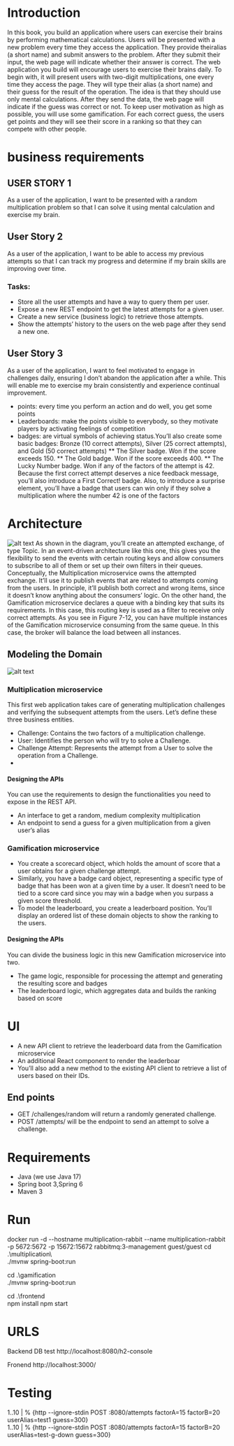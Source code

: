 # Introduction
In this book, you build an application where users can exercise their brains by performing mathematical calculations. 
Users will be presented with a new problem every time they access the application. 
They provide theiralias (a short name) and submit answers to the problem. After they submit their input,
the web page will indicate whether their answer is correct.
The web application you build will encourage users to exercise their brains daily.
To begin with, it will present users with two-digit multiplications, one every time they
access the page. They will type their alias (a short name) and their guess for the result of the operation. The idea is that they should use only mental calculations. After they send the data, the web page will indicate if the guess was correct or not.
To keep user motivation as high as possible, you will use some gamification. For each correct guess, the users get points and they will see their score in a ranking so that they can compete with other people.

# business requirements

## USER STORY 1 
As a user of the application, I want to be presented with a
random multiplication problem so that I can solve it using mental calculation and exercise my brain.
## User Story 2 
As a user of the application, I want to be able to access my
previous attempts so that I can track my progress and determine if my brain skills are improving over time.
### Tasks:
* Store all the user attempts and have a way to query them per user.
* Expose a new REST endpoint to get the latest attempts for a
given user.
* Create a new service (business logic) to retrieve those attempts.
* Show the attempts’ history to the users on the web page after they
send a new one.
## User Story 3  
As a user of the application, I want to feel motivated to engage in challenges daily, ensuring I don’t abandon the application after a while. 
This will enable me to exercise my brain consistently and experience continual improvement.

* points: every time you perform an action and do well, you get some points
* Leaderboards: make the points visible to everybody, so they motivate players by activating feelings of competition
* badges: are virtual symbols of achieving status.You’ll also create some basic badges: Bronze (10 correct attempts), Silver (25
correct attempts), and Gold (50 correct attempts)
** The Silver badge. Won if the score exceeds 150.
** The Gold badge. Won if the score exceeds 400.
** The Lucky Number badge. Won if any of the factors of the
attempt is 42.
Because the first correct attempt deserves a nice feedback message, you’ll also introduce a First Correct! badge. 
Also, to introduce a surprise element, you’ll have a badge that users can win only if they solve a multiplication where the number 42 is one of the factors

# Architecture  
![alt text](docs/architecture.png)
As shown in the diagram, you’ll create an attempted exchange, of type Topic. In an
event-driven architecture like this one, this gives you the flexibility to send the events
with certain routing keys and allow consumers to subscribe to all of them or set up their
own filters in their queues.
Conceptually, the Multiplication microservice owns the attempted exchange. It’ll
use it to publish events that are related to attempts coming from the users. In principle,
it’ll publish both correct and wrong items, since it doesn’t know anything about the
consumers’ logic. On the other hand, the Gamification microservice declares a queue
with a binding key that suits its requirements. In this case, this routing key is used as a
filter to receive only correct attempts. As you see in Figure 7-12, you can have multiple
instances of the Gamification microservice consuming from the same queue. In this
case, the broker will balance the load between all instances.

## Modeling the Domain
![alt text](docs/domains.png)

### Multiplication microservice
This first web application takes care of generating multiplication challenges and
verifying the subsequent attempts from the users. Let’s define these three business
entities.
* Challenge: Contains the two factors of a multiplication challenge.
* User: Identifies the person who will try to solve a Challenge.
* Challenge Attempt: Represents the attempt from a User to solve the operation from a Challenge.
* 
#### Designing the APIs
You can use the requirements to design the functionalities you need to expose in the
REST API.
* An interface to get a random, medium complexity multiplication
* An endpoint to send a guess for a given multiplication from a given
user’s alias

### Gamification microservice
* You create a scorecard object, which holds the amount of score that a user obtains for a given challenge attempt.
* Similarly, you have a badge card object, representing a specific type of badge that has been won at a given time by a user. It doesn’t
need to be tied to a score card since you may win a badge when you surpass a given score threshold.
* To model the leaderboard, you create a leaderboard position. You’ll display an ordered list of these domain objects to show the ranking to the users.

#### Designing the APIs
You can divide the business logic in this new Gamification microservice into two.
* The game logic, responsible for processing the attempt and
generating the resulting score and badges
* The leaderboard logic, which aggregates data and builds the ranking
based on score

# UI
* A new API client to retrieve the leaderboard data from the
Gamification microservice
* An additional React component to render the leaderboar
* You’ll also add a new method to the existing API client to retrieve a list of users based
on their IDs.

## End points
* GET /challenges/random will return a randomly generated
challenge.
* POST /attempts/ will be the endpoint to send an attempt to solve a
challenge.

# Requirements
* Java (we use Java 17)
* Spring boot 3,Spring 6
* Maven 3

# Run
docker run -d --hostname multiplication-rabbit --name multiplication-rabbit -p 5672:5672  -p 15672:15672  rabbitmq:3-management
guest/guest
cd .\multiplication\     
./mvnw spring-boot:run

cd .\gamification\
./mvnw spring-boot:run

cd .\frontend\
npm install
npm start

# URLS
Backend
DB test
http://localhost:8080/h2-console

Fronend
http://localhost:3000/
# Testing
 1..10 | % {http --ignore-stdin POST :8080/attempts factorA=15 factorB=20 userAlias=test1 guess=300}      
 1..10 | % {http --ignore-stdin POST :8080/attempts factorA=15 factorB=20 userAlias=test-g-down guess=300}